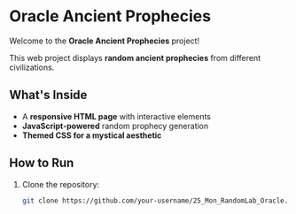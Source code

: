 # Oracle Ancient Prophecies

Welcome to the **Oracle Ancient Prophecies** project!

This web project displays **random ancient prophecies** from different civilizations.

## What's Inside
- A **responsive HTML page** with interactive elements
- **JavaScript-powered** random prophecy generation
- **Themed CSS for a mystical aesthetic**

## How to Run

1. Clone the repository:
   ```bash
   git clone https://github.com/your-username/25_Mon_RandomLab_Oracle.git
